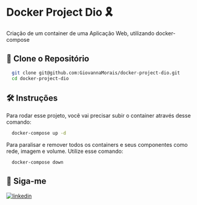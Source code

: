 
# Docker Project Dio 🎗️

Criação de um container de uma Aplicação Web, utilizando docker-compose


## 📌️ Clone o Repositório 


```bash
  git clone git@github.com:GiovannaMorais/docker-project-dio.git
  cd docker-project-dio
```

## 🛠️ Instruções 

Para rodar esse projeto, você vai precisar subir o container através desse comando: 

```bash
  docker-compose up -d
```

Para paralisar e remover todos os containers e seus componentes como rede, imagem e volume. Utilize esse comando:

```bash
  docker-compose down
```

## 🔗 Siga-me

[![linkedin](https://img.shields.io/badge/linkedin-0A66C2?style=for-the-badge&logo=linkedin&logoColor=white)](https://www.linkedin.com/in/giovanna-gomes-alves-de-morais/)



